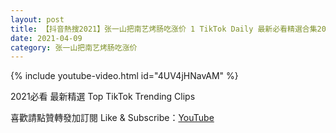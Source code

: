 ```yaml
---
layout: post
title: 【抖音熱搜2021】张一山把南艺烤肠吃涨价 1 TikTok Daily 最新必看精選合集2021 04 09
date: 2021-04-09
category: 张一山把南艺烤肠吃涨价
---
```


{% include youtube-video.html id="4UV4jHNavAM" %}

2021必看 最新精選 Top TikTok Trending Clips

喜歡請點贊轉發加訂閱 Like & Subscribe：[YouTube](https://www.youtube.com/channel/UCAoR7VcanIPd04uEq_GIylA/videos)

